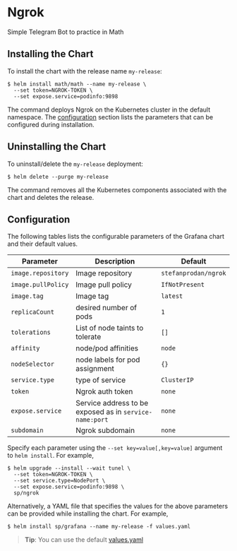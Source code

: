 # Ngrok

Simple Telegram Bot to practice in Math

## Installing the Chart

To install the chart with the release name `my-release`:

```console
$ helm install math/math --name my-release \
  --set token=NGROK-TOKEN \
  --set expose.service=podinfo:9898
```

The command deploys Ngrok on the Kubernetes cluster in the default namespace.
The [configuration](#configuration) section lists the parameters that can be configured during installation.

## Uninstalling the Chart

To uninstall/delete the `my-release` deployment:

```console
$ helm delete --purge my-release
```

The command removes all the Kubernetes components associated with the chart and deletes the release.

## Configuration

The following tables lists the configurable parameters of the Grafana chart and their default values.

Parameter | Description | Default
--- | --- | ---
`image.repository` | Image repository | `stefanprodan/ngrok`
`image.pullPolicy` | Image pull policy | `IfNotPresent`
`image.tag` | Image tag | `latest`
`replicaCount` | desired number of pods | `1`
`tolerations` | List of node taints to tolerate | `[]`
`affinity` | node/pod affinities | `node`
`nodeSelector` | node labels for pod assignment | `{}`
`service.type` | type of service | `ClusterIP`
`token` | Ngrok auth token | `none`
`expose.service` | Service address to be exposed as in `service-name:port` | `none`
`subdomain` | Ngrok subdomain | `none`

Specify each parameter using the `--set key=value[,key=value]` argument to `helm install`. For example,

```console
$ helm upgrade --install --wait tunel \
  --set token=NGROK-TOKEN \
  --set service.type=NodePort \
  --set expose.service=podinfo:9898 \
  sp/ngrok
```

Alternatively, a YAML file that specifies the values for the above parameters can be provided while installing the chart. For example,

```console
$ helm install sp/grafana --name my-release -f values.yaml
```

> **Tip**: You can use the default [values.yaml](values.yaml)
```

